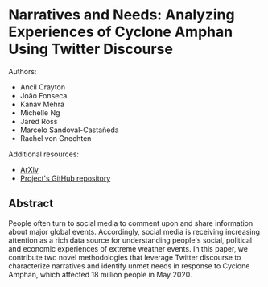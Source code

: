 # Narratives and Needs: Analyzing Experiences of Cyclone Amphan Using Twitter Discourse

Authors:
- Ancil Crayton
- João Fonseca
- Kanav Mehra
- Michelle Ng
- Jared Ross
- Marcelo Sandoval-Castañeda
- Rachel von Gnechten

Additional resources:
- [ArXiv](https://arxiv.org/abs/2009.05560)
- [Project's GitHub repository](https://github.com/ancilcrayton/solve-iwmi)

## Abstract
People often turn to social media to comment upon and share information about major global events.
Accordingly, social media is receiving increasing attention as a rich data source for understanding
people's social, political and economic experiences of extreme weather events.  In this paper, we
contribute two novel methodologies that leverage Twitter discourse to characterize narratives and
identify unmet needs in response to Cyclone Amphan, which affected 18 million people in May 2020.
